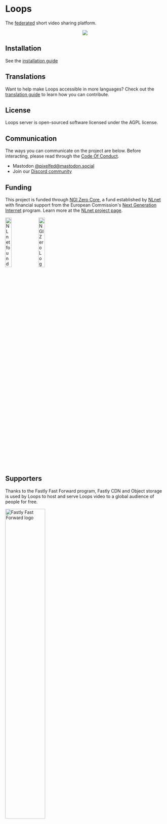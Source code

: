 # Loops

The [federated](https://fediverse.info) short video sharing platform.

<p align="center">
<img src="https://pixelfed.nyc3.cdn.digitaloceanspaces.com/media/loops-readme.jpg" />
</p>

## Installation

See the [installation guide](INSTALLATION.md)

## Translations

Want to help make Loops accessible in more languages? Check out the 
[translation guide](TRANSLATING.md) to learn how you can contribute.

## License

Loops server is open-sourced software licensed under the AGPL license.

## Communication

The ways you can communicate on the project are below. Before interacting, please
read through the [Code Of Conduct](CODE_OF_CONDUCT.md).

* Mastodon [@pixelfed@mastodon.social](https://mastodon.social/@pixelfed)
* Join our [Discord community](https://discord.gg/wvud8BgFv8) 

## Funding

This project is funded through [NGI Zero Core](https://nlnet.nl/core), a fund established by [NLnet](https://nlnet.nl) with financial support from the European Commission's [Next Generation Internet](https://ngi.eu) program. Learn more at the [NLnet project page](https://nlnet.nl/project/Loops).

[<img src="https://nlnet.nl/logo/banner.png" alt="NLnet foundation logo" width="20%" />](https://nlnet.nl)
[<img src="https://nlnet.nl/image/logos/NGI0_tag.svg" alt="NGI Zero Logo" width="20%" />](https://nlnet.nl/core)

## Supporters

Thanks to the Fastly Fast Forward program, Fastly CDN and Object storage is used by Loops to host and serve Loops video to a global audience of people for free.

[<img src="https://github.com/user-attachments/assets/f1499b1f-c05f-480a-a5d5-dbebcb0e20fd" alt="Fastly Fast Forward logo" width="50%" />](https://www.fastly.com/fast-forward)
